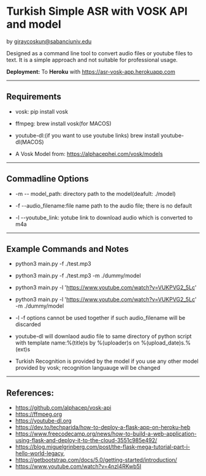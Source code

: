 # Turkish Simple ASR with VOSK API and model
by giraycoskun@sabanciuniv.edu

Designed as a command line tool to convert audio files or youtube files to text.
It is a simple approach and not suitable for professional usage.

**Deployment:** To **Heroku** with https://asr-vosk-app.herokuapp.com

---

## Requirements

- vosk: pip install vosk

- ffmpeg: brew install vosk(for MACOS)

- youtube-dl:(if you want to use youtube links) brew install youtube-dl(MACOS)

- A Vosk Model from: https://alphacephei.com/vosk/models

---

## Commadline Options

- -m -- model_path: directory path to the model(deafult: ./model)

- -f --audio_filename:file name path to the audio file; there is no default

- -l --youtube_link: yotube link to download audio which is converted to m4a

---

## Example Commands and Notes

- python3 main.py -f ./test.mp3

- python3 main.py -f ./test.mp3 -m ./dummy/model

- python3 main.py -l 'https://www.youtube.com/watch?v=VUKPVG2_5Lc'

- python3 main.py -l 'https://www.youtube.com/watch?v=VUKPVG2_5Lc' -m ./dummy/model

- -l -f options cannot be used together if such audio_filename will be discarded

- youtube-dl will downlaod audio file to same directory of python script with template name:%(title)s by %(uploader)s on %(upload_date)s.%(ext)s

- Turkish Recognition is provided by the model if you use any other model provided by vosk; recognition languauge will be changed 

---

## References:

- https://github.com/alphacep/vosk-api
- https://ffmpeg.org
- https://youtube-dl.org
- https://dev.to/techparida/how-to-deploy-a-flask-app-on-heroku-heb
- https://www.freecodecamp.org/news/how-to-build-a-web-application-using-flask-and-deploy-it-to-the-cloud-3551c985e492/
- https://blog.miguelgrinberg.com/post/the-flask-mega-tutorial-part-i-hello-world-legacy,
- https://getbootstrap.com/docs/5.0/getting-started/introduction/
- https://www.youtube.com/watch?v=4nzI4RKwb5I